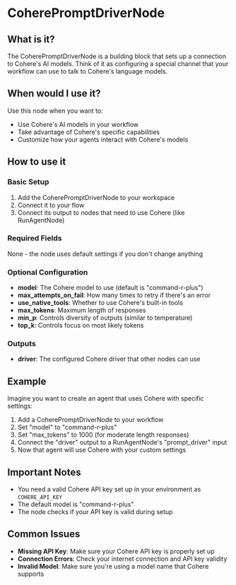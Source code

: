 # CoherePromptDriverNode

## What is it?
The CoherePromptDriverNode is a building block that sets up a connection to Cohere's AI models. Think of it as configuring a special channel that your workflow can use to talk to Cohere's language models.

## When would I use it?
Use this node when you want to:
- Use Cohere's AI models in your workflow
- Take advantage of Cohere's specific capabilities
- Customize how your agents interact with Cohere's models

## How to use it

### Basic Setup
1. Add the CoherePromptDriverNode to your workspace
2. Connect it to your flow
3. Connect its output to nodes that need to use Cohere (like RunAgentNode)

### Required Fields
None - the node uses default settings if you don't change anything

### Optional Configuration
- **model**: The Cohere model to use (default is "command-r-plus")
- **max_attempts_on_fail**: How many times to retry if there's an error
- **use_native_tools**: Whether to use Cohere's built-in tools
- **max_tokens**: Maximum length of responses
- **min_p**: Controls diversity of outputs (similar to temperature)
- **top_k**: Controls focus on most likely tokens

### Outputs
- **driver**: The configured Cohere driver that other nodes can use

## Example
Imagine you want to create an agent that uses Cohere with specific settings:

1. Add a CoherePromptDriverNode to your workflow
2. Set "model" to "command-r-plus"
3. Set "max_tokens" to 1000 (for moderate length responses)
4. Connect the "driver" output to a RunAgentNode's "prompt_driver" input
5. Now that agent will use Cohere with your custom settings

## Important Notes
- You need a valid Cohere API key set up in your environment as `COHERE_API_KEY`
- The default model is "command-r-plus"
- The node checks if your API key is valid during setup

## Common Issues
- **Missing API Key**: Make sure your Cohere API key is properly set up
- **Connection Errors**: Check your internet connection and API key validity
- **Invalid Model**: Make sure you're using a model name that Cohere supports